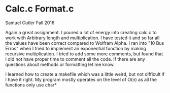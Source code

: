 # Calc.c Format.c
Samuel Cutler
Fall 2016

  Again a great assignment. I poured a lot of energy into creating calc.c to work with Arbitrary length and multiplication. I have tested it and so far all the values have been correct compared to Wolfram Alpha. I ran into "10 Bus Erros" when I tried to implement an exponential function by making recursive multiplication. I tried to add some more comments, but found that I did not have proper time to comment all the code. If there are any questions about methods or formatting let me know. 
  
  I learned how to create a makefile which was a little weird, but not difficult if I have it right. My program mostly operates on the level of O(n) as all the functions only use char*
